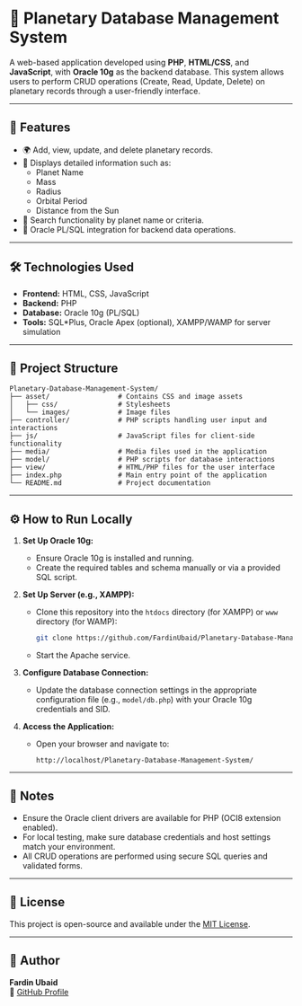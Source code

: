 
# 🌌 Planetary Database Management System

A web-based application developed using **PHP**, **HTML/CSS**, and **JavaScript**, with **Oracle 10g** as the backend database. This system allows users to perform CRUD operations (Create, Read, Update, Delete) on planetary records through a user-friendly interface.

---

## 🚀 Features

- 🌍 Add, view, update, and delete planetary records.
- 🧭 Displays detailed information such as:
  - Planet Name
  - Mass
  - Radius
  - Orbital Period
  - Distance from the Sun
- 🔎 Search functionality by planet name or criteria.
- 🧮 Oracle PL/SQL integration for backend data operations.

---

## 🛠️ Technologies Used

- **Frontend:** HTML, CSS, JavaScript
- **Backend:** PHP
- **Database:** Oracle 10g (PL/SQL)
- **Tools:** SQL*Plus, Oracle Apex (optional), XAMPP/WAMP for server simulation

---

## 📂 Project Structure

```
Planetary-Database-Management-System/
├── asset/                 # Contains CSS and image assets
│   ├── css/               # Stylesheets
│   └── images/            # Image files
├── controller/            # PHP scripts handling user input and interactions
├── js/                    # JavaScript files for client-side functionality
├── media/                 # Media files used in the application
├── model/                 # PHP scripts for database interactions
├── view/                  # HTML/PHP files for the user interface
├── index.php              # Main entry point of the application
└── README.md              # Project documentation
```

---

## ⚙️ How to Run Locally

1. **Set Up Oracle 10g:**
   - Ensure Oracle 10g is installed and running.
   - Create the required tables and schema manually or via a provided SQL script.

2. **Set Up Server (e.g., XAMPP):**
   - Clone this repository into the `htdocs` directory (for XAMPP) or `www` directory (for WAMP):

     ```bash
     git clone https://github.com/FardinUbaid/Planetary-Database-Management-System.git
     ```

   - Start the Apache service.

3. **Configure Database Connection:**
   - Update the database connection settings in the appropriate configuration file (e.g., `model/db.php`) with your Oracle 10g credentials and SID.

4. **Access the Application:**
   - Open your browser and navigate to:
     ```
     http://localhost/Planetary-Database-Management-System/
     ```

---

## 📌 Notes

- Ensure the Oracle client drivers are available for PHP (OCI8 extension enabled).
- For local testing, make sure database credentials and host settings match your environment.
- All CRUD operations are performed using secure SQL queries and validated forms.

---

## 📜 License

This project is open-source and available under the [MIT License](LICENSE).

---

## 🙋 Author

**Fardin Ubaid**  
🔗 [GitHub Profile](https://github.com/FardinUbaid)

